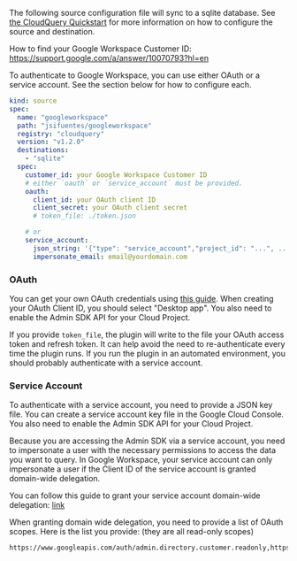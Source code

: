 The following source configuration file will sync to a sqlite database. See
[the CloudQuery Quickstart](https://www.cloudquery.io/docs/quickstart) for more
information on how to configure the source and destination.

How to find your Google Workspace Customer ID:
https://support.google.com/a/answer/10070793?hl=en

To authenticate to Google Workspace, you can use either OAuth or a service account.
See the section below for how to configure each.

```yaml
kind: source
spec:
  name: "googleworkspace"
  path: "jsifuentes/googleworkspace"
  registry: "cloudquery"
  version: "v1.2.0"
  destinations:
    - "sqlite"
  spec:
    customer_id: your Google Workspace Customer ID
    # either `oauth` or `service_account` must be provided.
    oauth:
      client_id: your OAuth client ID
      client_secret: your OAuth client secret
      # token_file: ./token.json

    # or
    service_account:
      json_string: '{"type": "service_account","project_id": "...", ...}'
      impersonate_email: email@yourdomain.com
```

### OAuth

You can get your own OAuth credentials using
[this guide](https://developers.google.com/identity/protocols/oauth2#1.-obtain-oauth-2.0-credentials-from-the-dynamic_data.setvar.console_name-.).
When creating your OAuth Client ID, you should select "Desktop app". You also need to enable the Admin SDK API for your Cloud Project.

If you provide `token_file`, the plugin will write to the file your OAuth access token and refresh token. It can help avoid the need to re-authenticate every time the plugin runs.
If you run the plugin in an automated environment, you should probably authenticate with a service account.

### Service Account

To authenticate with a service account, you need to provide a JSON key file. You can create a service account key file in the Google Cloud Console.
You also need to enable the Admin SDK API for your Cloud Project.

Because you are accessing the Admin SDK via a service account, you need to impersonate a user with the necessary permissions to access the data you want to query.
In Google Workspace, your service account can only impersonate a user if the Client ID of the service account is granted domain-wide delegation.

You can follow this guide to grant your service account domain-wide delegation: [link](https://developers.google.com/cloud-search/docs/guides/delegation#delegate_domain-wide_authority_to_your_service_account)

When granting domain wide delegation, you need to provide a list of OAuth scopes. Here is the list you provide: (they are all read-only scopes)

```
https://www.googleapis.com/auth/admin.directory.customer.readonly,https://www.googleapis.com/auth/admin.directory.domain.readonly,https://www.googleapis.com/auth/admin.directory.group.member.readonly,https://www.googleapis.com/auth/admin.directory.group.readonly,https://www.googleapis.com/auth/admin.directory.orgunit.readonly,https://www.googleapis.com/auth/admin.directory.user.alias.readonly,https://www.googleapis.com/auth/admin.directory.user.readonly,https://www.googleapis.com/auth/admin.directory.userschema.readonly,https://www.googleapis.com/auth/admin.directory.resource.calendar.readonly,https://www.googleapis.com/auth/admin.directory.device.chromeos.readonly,https://www.googleapis.com/auth/admin.chrome.printers.readonly
```
